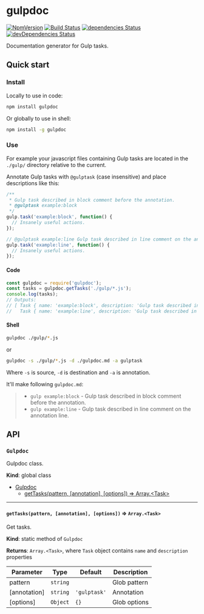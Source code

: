# gulpdoc

[![NpmVersion](https://img.shields.io/npm/v/gulpdoc.svg)](https://www.npmjs.com/package/gulpdoc)
[![Build Status](https://travis-ci.com/loginov-rocks/gulpdoc.svg?branch=master)](https://travis-ci.com/loginov-rocks/gulpdoc)
[![dependencies Status](https://david-dm.org/loginov-rocks/gulpdoc/status.svg)](https://david-dm.org/loginov-rocks/gulpdoc)
[![devDependencies Status](https://david-dm.org/loginov-rocks/gulpdoc/dev-status.svg)](https://david-dm.org/loginov-rocks/gulpdoc?type=dev)

Documentation generator for Gulp tasks.

## Quick start

### Install

Locally to use in code:

```sh
npm install gulpdoc
```

Or globally to use in shell:

```sh
npm install -g gulpdoc
```

### Use

For example your javascript files containing Gulp tasks are located in the `./gulp/` directory relative to the current.

Annotate Gulp tasks with `@gulptask` (case insensitive) and place descriptions like this:

```js
/**
 * Gulp task described in block comment before the annotation.
 * @gulptask example:block
 */
gulp.task('example:block', function() {
  // Insanely useful actions.
});
```

```js
// @gulptask example:line Gulp task described in line comment on the annotation line.
gulp.task('example:line', function() {
  // Insanely useful actions.
});
```

#### Сode

```js
const gulpdoc = require('gulpdoc');
const tasks = gulpdoc.getTasks('./gulp/*.js');
console.log(tasks);
// Outputs:
// [ Task { name: 'example:block', description: 'Gulp task described in block comment before the annotation.' },
//   Task { name: 'example:line', description: 'Gulp task described in line comment on the annotation line.' } ]
```

#### Shell

```sh
gulpdoc ./gulp/*.js
```

or

```sh
gulpdoc -s ./gulp/*.js -d ./gulpdoc.md -a gulptask
```

Where `-s` is source, `-d` is destination and `-a` is annotation. 

It'll make following `gulpdoc.md`:

> * `gulp example:block` - Gulp task described in block comment before the annotation.
> * `gulp example:line` - Gulp task described in line comment on the annotation line.

## API

### `Gulpdoc`

Gulpdoc class.

**Kind**: global class

* [Gulpdoc](#gulpdoc-1)
  * [getTasks(pattern, [annotation], [options]) ⇒ Array.&lt;Task&gt;](#gettaskspattern-annotation-options--arraytask)

---

#### `getTasks(pattern, [annotation], [options])` ⇒ `Array.<Task>`

Get tasks.

**Kind**: static method of `Gulpdoc`

**Returns**: `Array.<Task>`, where `Task` object contains `name` and `description` properties

| Parameter    | Type     | Default      | Description  |
| ------------ | -------- | ------------ | ------------ |
| pattern      | `string` |              | Glob pattern |
| [annotation] | `string` | `'gulptask'` | Annotation   |
| [options]    | `Object` | `{}`         | Glob options |
